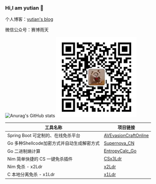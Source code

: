 ### Hi,I am yutian 👋
个人博客：[yutian's blog](https://yutianqaq.github.io/)

微信公众号：赛博雨天


![Anurag's GitHub stats](https://github-readme-stats.vercel.app/api?username=yutianqaq&show_icons=true&theme=radical)
<img src="yutian4060.jpg" alt="wechat" width="260" height="260">


| 工具名称                                      | 项目链接                                        |
| ------------------------------------------ | -------------------------------------------- |
| Spring Boot 可定制的、在线免杀平台               | [AVEvasionCraftOnline](https://github.com/yutianqaq/AVEvasionCraftOnline) |
| Go 多种Shellcode加密方式并自动生成解密方式      | [Supernova_CN](https://github.com/yutianqaq/Supernova_CN) |
| Go 二进制熵计算                               | [EntropyCalc_Go](https://github.com/yutianqaq/EntropyCalc_Go) |
| Nim 简单快捷的 CS 一键免杀插件                   | [CSx3Ldr](https://github.com/yutianqaq/CSx3Ldr)      |
| Nim 免杀 - x2Ldr                              | [x2Ldr](https://github.com/yutianqaq/x2Ldr)         |
| C 本地分离免杀 - x1Ldr                         | [x1Ldr](https://github.com/yutianqaq/x1Ldr)         |


<!--
[Nim 简单快捷的 CS 一键免杀插件](https://github.com/yutianqaq/CSx3Ldr) - [Spring Boot 可定制的、在线免杀平台](https://github.com/yutianqaq/AVEvasionCraftOnline)

[Nim 免杀 - x2Ldr](https://github.com/yutianqaq/x2Ldr) - [C 本地分离免杀 - x1Ldr](https://github.com/yutianqaq/x1Ldr)

[Go 多种Shellcode加密方式并自动生成解密方式](https://github.com/yutianqaq/Supernova_CN) - [Go 二进制熵计算](https://github.com/yutianqaq/EntropyCalc_Go)

**yutianqaq/yutianqaq** is a ✨ _special_ ✨ repository because its `README.md` (this file) appears on your GitHub profile.

Here are some ideas to get you started:

- 🔭 I’m currently working on ...
- 🌱 I’m currently learning ...
- 👯 I’m looking to collaborate on ...
- 🤔 I’m looking for help with ...
- 💬 Ask me about ...
- 📫 How to reach me: ytian233@163.com
- 😄 Pronouns: ...
- ⚡ Fun fact: ...
-->
